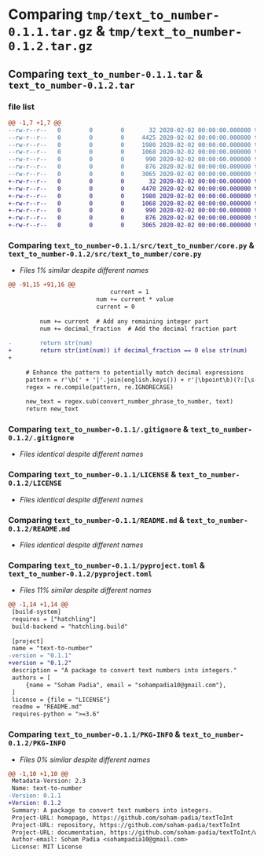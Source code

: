 # Comparing `tmp/text_to_number-0.1.1.tar.gz` & `tmp/text_to_number-0.1.2.tar.gz`

## Comparing `text_to_number-0.1.1.tar` & `text_to_number-0.1.2.tar`

### file list

```diff
@@ -1,7 +1,7 @@
--rw-r--r--   0        0        0       32 2020-02-02 00:00:00.000000 text_to_number-0.1.1/src/text_to_number/__init__.py
--rw-r--r--   0        0        0     4425 2020-02-02 00:00:00.000000 text_to_number-0.1.1/src/text_to_number/core.py
--rw-r--r--   0        0        0     1980 2020-02-02 00:00:00.000000 text_to_number-0.1.1/.gitignore
--rw-r--r--   0        0        0     1068 2020-02-02 00:00:00.000000 text_to_number-0.1.1/LICENSE
--rw-r--r--   0        0        0      990 2020-02-02 00:00:00.000000 text_to_number-0.1.1/README.md
--rw-r--r--   0        0        0      876 2020-02-02 00:00:00.000000 text_to_number-0.1.1/pyproject.toml
--rw-r--r--   0        0        0     3065 2020-02-02 00:00:00.000000 text_to_number-0.1.1/PKG-INFO
+-rw-r--r--   0        0        0       32 2020-02-02 00:00:00.000000 text_to_number-0.1.2/src/text_to_number/__init__.py
+-rw-r--r--   0        0        0     4470 2020-02-02 00:00:00.000000 text_to_number-0.1.2/src/text_to_number/core.py
+-rw-r--r--   0        0        0     1980 2020-02-02 00:00:00.000000 text_to_number-0.1.2/.gitignore
+-rw-r--r--   0        0        0     1068 2020-02-02 00:00:00.000000 text_to_number-0.1.2/LICENSE
+-rw-r--r--   0        0        0      990 2020-02-02 00:00:00.000000 text_to_number-0.1.2/README.md
+-rw-r--r--   0        0        0      876 2020-02-02 00:00:00.000000 text_to_number-0.1.2/pyproject.toml
+-rw-r--r--   0        0        0     3065 2020-02-02 00:00:00.000000 text_to_number-0.1.2/PKG-INFO
```

### Comparing `text_to_number-0.1.1/src/text_to_number/core.py` & `text_to_number-0.1.2/src/text_to_number/core.py`

 * *Files 1% similar despite different names*

```diff
@@ -91,15 +91,16 @@
                             current = 1
                         num += current * value
                         current = 0
                         
         num += current  # Add any remaining integer part
         num += decimal_fraction  # Add the decimal fraction part
         
-        return str(num)
+        return str(int(num)) if decimal_fraction == 0 else str(num)
+
 
     # Enhance the pattern to potentially match decimal expressions
     pattern = r'\b(' + '|'.join(english.keys()) + r'|\bpoint\b)(?:[\s-]+(' + '|'.join(english.keys()) + r'|\bpoint\b))*\b'
     regex = re.compile(pattern, re.IGNORECASE)
 
     new_text = regex.sub(convert_number_phrase_to_number, text)
     return new_text
```

### Comparing `text_to_number-0.1.1/.gitignore` & `text_to_number-0.1.2/.gitignore`

 * *Files identical despite different names*

### Comparing `text_to_number-0.1.1/LICENSE` & `text_to_number-0.1.2/LICENSE`

 * *Files identical despite different names*

### Comparing `text_to_number-0.1.1/README.md` & `text_to_number-0.1.2/README.md`

 * *Files identical despite different names*

### Comparing `text_to_number-0.1.1/pyproject.toml` & `text_to_number-0.1.2/pyproject.toml`

 * *Files 11% similar despite different names*

```diff
@@ -1,14 +1,14 @@
 [build-system]
 requires = ["hatchling"]
 build-backend = "hatchling.build"
 
 [project]
 name = "text-to-number"
-version = "0.1.1"
+version = "0.1.2"
 description = "A package to convert text numbers into integers."
 authors = [
     {name = "Soham Padia", email = "sohampadia10@gmail.com"},
 ]
 license = {file = "LICENSE"}
 readme = "README.md"
 requires-python = ">=3.6"
```

### Comparing `text_to_number-0.1.1/PKG-INFO` & `text_to_number-0.1.2/PKG-INFO`

 * *Files 0% similar despite different names*

```diff
@@ -1,10 +1,10 @@
 Metadata-Version: 2.3
 Name: text-to-number
-Version: 0.1.1
+Version: 0.1.2
 Summary: A package to convert text numbers into integers.
 Project-URL: homepage, https://github.com/soham-padia/textToInt
 Project-URL: repository, https://github.com/soham-padia/textToInt
 Project-URL: documentation, https://github.com/soham-padia/textToInt/wiki
 Author-email: Soham Padia <sohampadia10@gmail.com>
 License: MIT License
```

